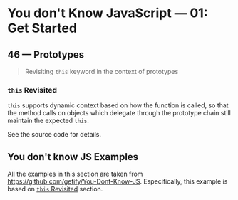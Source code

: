# You don't Know JavaScript &mdash; 01: Get Started
## 46 &mdash; Prototypes
> Revisiting `this` keyword in the context of prototypes

### `this` Revisited
`this` supports dynamic context based on how the function is called, so that the method calls on objects which delegate through the prototype chain still maintain the expected `this`.

See the source code for details.

## You don't know JS Examples
All the examples in this section are taken from https://github.com/getify/You-Dont-Know-JS.
Especifically, this example is based on [`this` Revisited](https://github.com/getify/You-Dont-Know-JS/blob/2nd-ed/get-started/ch3.md#this-revisited) section.
